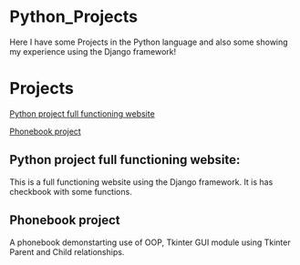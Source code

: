 # Python_Projects
 
 Here I have some Projects in the Python language and also some showing my experience using the Django framework!
 
 # Projects
 
 
[Python project full functioning website](https://github.com/cindy123jl/Python_Projects/tree/main/DjangoCheckbookProject)

[Phonebook project](https://github.com/cindy123jl/Python_Projects/blob/main/phonebook_main.py)

## Python project full functioning website:

This is a full functioning website using the Django framework. It is has checkbook with some functions.

## Phonebook project

A phonebook demonstarting use of OOP, Tkinter GUI module using Tkinter Parent and Child relationships.
